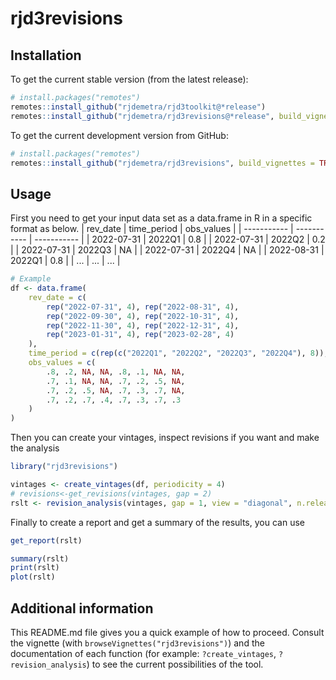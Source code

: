 # rjd3revisions

## Installation

To get the current stable version (from the latest release):

``` r
# install.packages("remotes")
remotes::install_github("rjdemetra/rjd3toolkit@*release")
remotes::install_github("rjdemetra/rjd3revisions@*release", build_vignettes = TRUE)
```

To get the current development version from GitHub:

``` r
# install.packages("remotes")
remotes::install_github("rjdemetra/rjd3revisions", build_vignettes = TRUE)
```

## Usage

First you need to get your input data set as a data.frame in R in a specific format as below.
| rev_date    | time_period | obs_values  |
| ----------- | ----------- | ----------- |
| 2022-07-31  | 2022Q1      | 0.8         |
| 2022-07-31  | 2022Q2      | 0.2         |
| 2022-07-31  | 2022Q3      | NA          |
| 2022-07-31  | 2022Q4      | NA          |
| 2022-08-31  | 2022Q1      | 0.8         |
| ...         | ...         | ...         |

``` r
# Example
df <- data.frame(
    rev_date = c(
        rep("2022-07-31", 4), rep("2022-08-31", 4),
        rep("2022-09-30", 4), rep("2022-10-31", 4),
        rep("2022-11-30", 4), rep("2022-12-31", 4),
        rep("2023-01-31", 4), rep("2023-02-28", 4)
    ),
    time_period = c(rep(c("2022Q1", "2022Q2", "2022Q3", "2022Q4"), 8)),
    obs_values = c(
        .8, .2, NA, NA, .8, .1, NA, NA,
        .7, .1, NA, NA, .7, .2, .5, NA,
        .7, .2, .5, NA, .7, .3, .7, NA,
        .7, .2, .7, .4, .7, .3, .7, .3
    )
)
```

Then you can create your vintages, inspect revisions if you want and make the analysis 
``` r
library("rjd3revisions")

vintages <- create_vintages(df, periodicity = 4)
# revisions<-get_revisions(vintages, gap = 2)
rslt <- revision_analysis(vintages, gap = 1, view = "diagonal", n.releases = 3)
```

Finally to create a report and get a summary of the results, you can use
``` r
get_report(rslt)

summary(rslt)
print(rslt)
plot(rslt)
```

## Additional information
This README.md file gives you a quick example of how to proceed. Consult the vignette (with `browseVignettes("rjd3revisions")`) and the documentation of each function (for example: `?create_vintages`, `?revision_analysis`) to see the current possibilities of the tool.
